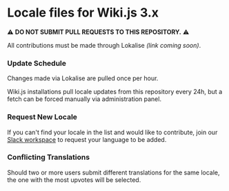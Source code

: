# Locale files for Wiki.js 3.x

:warning: **DO NOT SUBMIT PULL REQUESTS TO THIS REPOSITORY.** :warning:

All contributions must be made through Lokalise *(link coming soon)*.

### Update Schedule

Changes made via Lokalise are pulled once per hour.

Wiki.js installations pull locale updates from this repository every 24h, but a fetch can be forced manually via administration panel.

### Request New Locale

If you can't find your locale in the list and would like to contribute, join our [Slack workspace](https://wiki.requarks.io/slack) to request your language to be added.

### Conflicting Translations

Should two or more users submit different translations for the same locale, the one with the most upvotes will be selected.
